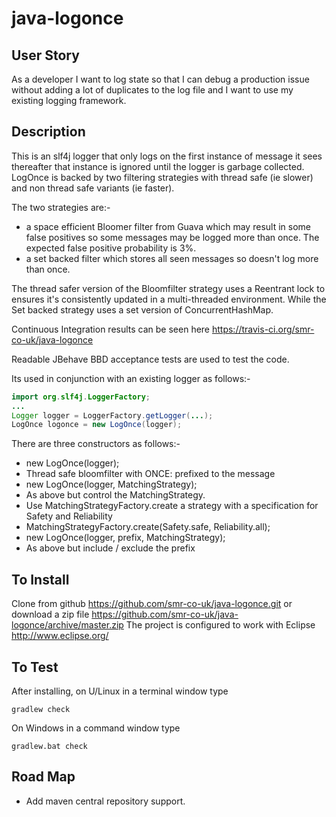 java-logonce
============
## User Story
As a developer I want to log state so that I can debug a production issue without adding a lot of duplicates to the log file 
and I want to use my existing logging framework.

## Description
This is an slf4j logger that only logs on the first instance of message it sees 
thereafter that instance is ignored until the logger is garbage collected. 
LogOnce is backed by two filtering strategies with thread safe (ie slower) and non thread safe variants (ie faster).

The two strategies are:-
* a space efficient Bloomer filter from Guava which may result in some false positives so some messages
may be logged more than once. The expected false positive probability is 3%.
* a set backed filter which stores all seen messages so doesn't log more than once.

The thread safer version of the Bloomfilter strategy uses a Reentrant lock to ensures it's consistently updated in a multi-threaded environment.
While the Set backed strategy uses a set version of ConcurrentHashMap.

Continuous Integration results can be seen here https://travis-ci.org/smr-co-uk/java-logonce

Readable JBehave BBD acceptance tests are used to test the code.

Its used in conjunction with an existing logger as follows:-

```java
import org.slf4j.LoggerFactory;
...
Logger logger = LoggerFactory.getLogger(...);
LogOnce logonce = new LogOnce(logger);
```

There are three constructors as follows:- 
* new LogOnce(logger);
 * Thread safe bloomfilter with ONCE: prefixed to the message
* new LogOnce(logger, MatchingStrategy);
 * As above but control the MatchingStrategy. 
 * Use MatchingStrategyFactory.create a strategy with a specification for Safety and Reliability
 * MatchingStrategyFactory.create(Safety.safe, Reliability.all);
* new LogOnce(logger, prefix, MatchingStrategy);
 * As above but include / exclude the prefix

## To Install
Clone from github https://github.com/smr-co-uk/java-logonce.git or download a zip file 
https://github.com/smr-co-uk/java-logonce/archive/master.zip
The project is configured to work with Eclipse http://www.eclipse.org/

## To Test
After installing, on U/Linux in a terminal window type
```
gradlew check
```

On Windows in a command window type
```
gradlew.bat check
```

## Road Map
* Add maven central repository support.

